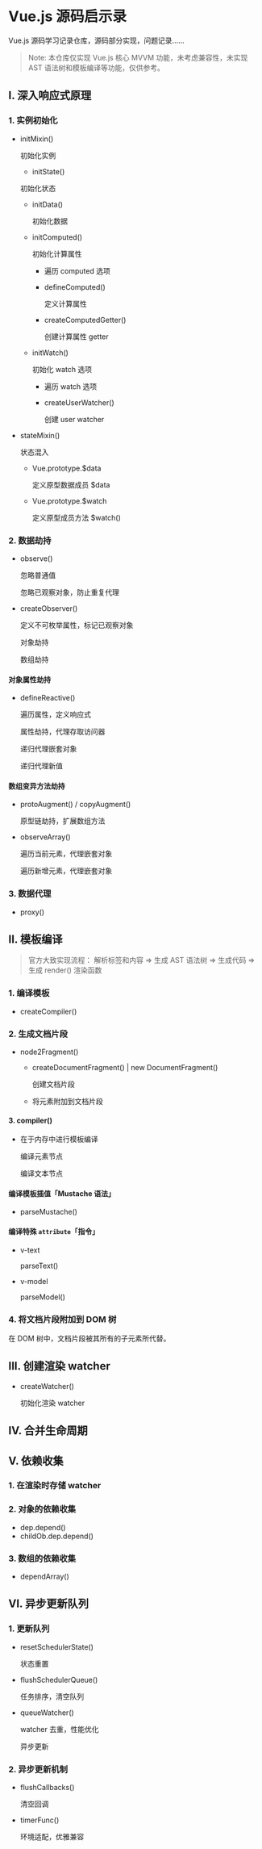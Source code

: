 # Vue.js 源码启示录

Vue.js 源码学习记录仓库，源码部分实现，问题记录......

> Note: 本仓库仅实现 Vue.js 核心 MVVM 功能，未考虑兼容性，未实现 AST 语法树和模板编译等功能，仅供参考。

## I. 深入响应式原理

### 1. 实例初始化

- initMixin()

  初始化实例

  - initState()

  初始化状态

  - initData()

    初始化数据

  - initComputed()

    初始化计算属性

    - 遍历 computed 选项

    - defineComputed()

      定义计算属性

    - createComputedGetter()

      创建计算属性 getter

  - initWatch()

    初始化 watch 选项

    - 遍历 watch 选项

    - createUserWatcher()

      创建 user watcher

- stateMixin()

  状态混入

  - Vue.prototype.\$data

    定义原型数据成员 \$data

  - Vue.prototype.\$watch

    定义原型成员方法 \$watch()

### 2. 数据劫持

- observe()

  忽略普通值

  忽略已观察对象，防止重复代理

- createObserver()

  定义不可枚举属性，标记已观察对象

  对象劫持

  数组劫持

#### 对象属性劫持

- defineReactive()

  遍历属性，定义响应式

  属性劫持，代理存取访问器

  递归代理嵌套对象

  递归代理新值

#### 数组变异方法劫持

- protoAugment() / copyAugment()

  原型链劫持，扩展数组方法

- observeArray()

  遍历当前元素，代理嵌套对象

  遍历新增元素，代理嵌套对象

### 3. 数据代理

- proxy()

## II. 模板编译

> 官方大致实现流程： 解析标签和内容 => 生成 AST 语法树 => 生成代码 => 生成 render() 渲染函数

### 1. 编译模板

- createCompiler()

### 2. 生成文档片段

- node2Fragment()

  - createDocumentFragment() | new DocumentFragment()

    创建文档片段

  - 将元素附加到文档片段

#### 3. compiler()

- 在于内存中进行模板编译

  编译元素节点

  编译文本节点

#### 编译模板插值「Mustache 语法」

- parseMustache()

#### 编译特殊 `attribute`「指令」

- v-text

  parseText()

- v-model

  parseModel()

### 4. 将文档片段附加到 DOM 树

在 DOM 树中，文档片段被其所有的子元素所代替。

## III. 创建渲染 watcher

- createWatcher()

  初始化渲染 watcher

## IV. 合并生命周期

## V. 依赖收集

### 1. 在渲染时存储 watcher

### 2. 对象的依赖收集

- dep.depend()
- childOb.dep.depend()

### 3. 数组的依赖收集

- dependArray()

## VI. 异步更新队列

### 1. 更新队列

- resetSchedulerState()

  状态重置

- flushSchedulerQueue()

  任务排序，清空队列

- queueWatcher()

  watcher 去重，性能优化

  异步更新

### 2. 异步更新机制

- flushCallbacks()

  清空回调

- timerFunc()

  环境适配，优雅兼容
